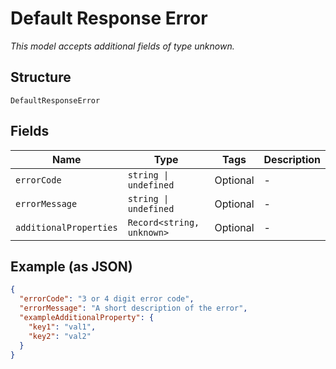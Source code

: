 
# Default Response Error

*This model accepts additional fields of type unknown.*

## Structure

`DefaultResponseError`

## Fields

| Name | Type | Tags | Description |
|  --- | --- | --- | --- |
| `errorCode` | `string \| undefined` | Optional | - |
| `errorMessage` | `string \| undefined` | Optional | - |
| `additionalProperties` | `Record<string, unknown>` | Optional | - |

## Example (as JSON)

```json
{
  "errorCode": "3 or 4 digit error code",
  "errorMessage": "A short description of the error",
  "exampleAdditionalProperty": {
    "key1": "val1",
    "key2": "val2"
  }
}
```


